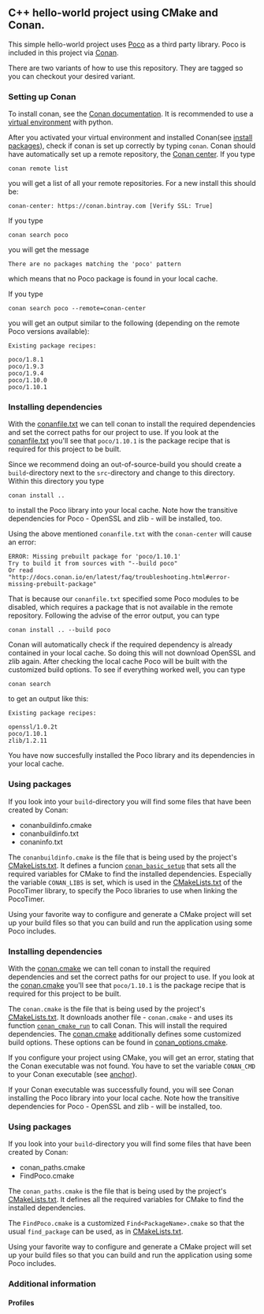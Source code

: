 ## C++ hello-world project using CMake and Conan.

This simple hello-world project uses [Poco][poco-github] as a third party library. Poco is included in this project via [Conan][conan].

There are two variants of how to use this repository. They are tagged so you can checkout your desired variant.

### Setting up Conan
To install conan, see the [Conan documentation][conan-install]. It is recommended to use a [virtual environment][venv] with python.

After you activated your virtual environment and installed Conan(see [install packages][venv-active]), check if conan is set up correctly by typing `conan`.
Conan should have automatically set up a remote repository, the [Conan center][conan-center]. If you type

```
conan remote list
```

you will get a list of all your remote repositories. For a new install this should be:

```
conan-center: https://conan.bintray.com [Verify SSL: True]
```


If you type 

```
conan search poco
```

you will get the message

```
There are no packages matching the 'poco' pattern
```

which means that no Poco package is found in your local cache.

If you type

```
conan search poco --remote=conan-center
```

you will get an output similar to the following (depending on the remote Poco versions available):

```
Existing package recipes:

poco/1.8.1
poco/1.9.3
poco/1.9.4
poco/1.10.0
poco/1.10.1
```

### Installing dependencies
With the [conanfile.txt](conanfile.txt) we can tell conan to install the required dependencies and set the correct paths for our project to use. If you look at the [conanfile.txt](conanfile.txt#L2) you'll see that `poco/1.10.1` is the package recipe that is required for this project to be built.

Since we recommend doing an out-of-source-build you should create a `build`-directory next to the `src`-directory and change to this directory. Within this directory you type

```
conan install ..
```

to install the Poco library into your local cache. Note how the transitive dependencies for Poco - OpenSSL and zlib - will be installed, too.

Using the above mentioned `conanfile.txt` with the `conan-center` will cause an error:

```
ERROR: Missing prebuilt package for 'poco/1.10.1'
Try to build it from sources with "--build poco"
Or read "http://docs.conan.io/en/latest/faq/troubleshooting.html#error-missing-prebuilt-package"
```

That is because our `conanfile.txt` specified some Poco modules to be disabled, which requires a package that is not available in the remote repository. Following the advise of the error output, you can type

```
conan install .. --build poco
```

Conan will automatically check if the required dependency is already contained in your local cache. So doing this will not download OpenSSL and zlib again. After checking the local cache Poco will be built with the customized build options. To see if everything worked well, you can type

```
conan search
```

to get an output like this:

```
Existing package recipes:

openssl/1.0.2t
poco/1.10.1
zlib/1.2.11
```

You have now succesfully installed the Poco library and its dependencies in your local cache.

### Using packages
If you look into your `build`-directory you will find some files that have been created by Conan:

- conanbuildinfo.cmake
- conanbuildinfo.txt
- conaninfo.txt

The `conanbuildinfo.cmake` is the file that is being used by the project's [CMakeLists.txt](CMakeLists.txt#L19). It defines a funcion [`conan_basic_setup`](CMakeLists.txt#L20) that sets all the required variables for CMake to find the installed dependencies. Especially the variable `CONAN_LIBS` is set, which is used in the [CMakeLists.txt](src/libs/PocoTimer/CMakeLists.txt#L28) of the PocoTimer library, to specify the Poco libraries to use when linking the PocoTimer.

Using your favorite way to configure and generate a CMake project will set up your build files so that you can build and run the application using some Poco includes.

### Installing dependencies
With the [conan.cmake](cmake/conan.cmake) we can tell conan to install the required dependencies and set the correct paths for our project to use. If you look at the [conan.cmake](cmake/conan.cmake#L11) you'll see that `poco/1.10.1` is the package recipe that is required for this project to be built.

The `conan.cmake` is the file that is being used by the project's [CMakeLists.txt](CMakeLists.txt#L20). It downloads another file - `conan.cmake` - and uses its function [`conan_cmake_run`](cmake/conan.cmake#L11) to call Conan. This will install the required dependencies. The [conan.cmake](cmake/conan.cmake#L14) additionally defines some customized build options. These options can be found in [conan_options.cmake](cmake/conan_options.cmake).

If you configure your project using CMake, you will get an error, stating that the Conan executable was not found. You have to set the variable `CONAN_CMD` to your Conan executable (see [anchor](#setting-up-conan)).

If your Conan executable was successfully found, you will see Conan installing the Poco library into your local cache. Note how the transitive dependencies for Poco - OpenSSL and zlib - will be installed, too.

### Using packages
If you look into your `build`-directory you will find some files that have been created by Conan:

- conan_paths.cmake
- FindPoco.cmake

The `conan_paths.cmake` is the file that is being used by the project's [CMakeLists.txt](CMakeLists.txt#L23). It defines all the required variables for CMake to find the installed dependencies.

The `FindPoco.cmake` is a customized `Find<PackageName>.cmake` so that the usual `find_package` can be used, as in [CMakeLists.txt](src/CMakeLists.txt#L2).

Using your favorite way to configure and generate a CMake project will set up your build files so that you can build and run the application using some Poco includes.

### Additional information

#### Profiles

[poco-github]: https://github.com/pocoproject/poco
[conan]: https://conan.io/
[conan-install]: https://docs.conan.io/en/latest/installation.html#install-with-pip-recommended
[venv]: https://docs.python.org/3/library/venv.html
[venv-active]: https://packaging.python.org/guides/installing-using-pip-and-virtual-environments/
[conan-center]: https://conan.io/center/
